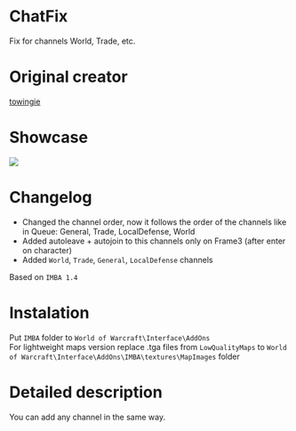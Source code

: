 # ChatFix
Fix for channels World, Trade, etc.

# Original creator
[towingie](https://github.com/towingie/ChatFix)

# Showcase
![](http://imagehost.spark-media.ru/i4/08B7F57A-9195-BDDA-8436-87BE93F3707E.png)

# Changelog   		
* Changed the channel order, now it follows the order of the channels like in Queue: General, Trade, LocalDefense, World
* Added autoleave + autojoin to this channels only on Frame3 (after enter on character)  			
* Added `World`, `Trade`, `General`, `LocalDefense` channels 				

Based on `IMBA 1.4`

# Instalation
Put `IMBA` folder to `World of Warcraft\Interface\AddOns` 	
For lightweight maps version replace .tga files from `LowQualityMaps` to `World of Warcraft\Interface\AddOns\IMBA\textures\MapImages` folder

# Detailed description
You can add any channel in the same way.
